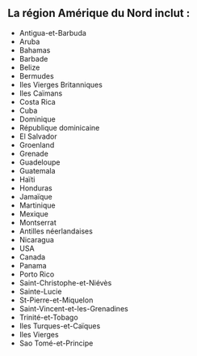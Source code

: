 ## La région Amérique du Nord inclut :

* Antigua-et-Barbuda
* Aruba
* Bahamas
* Barbade
* Belize
* Bermudes
* Iles Vierges Britanniques
* Iles Caïmans
* Costa Rica
* Cuba
* Dominique
* République dominicaine
* El Salvador
* Groenland
* Grenade
* Guadeloupe
* Guatemala
* Haïti
* Honduras
* Jamaïque
* Martinique
* Mexique
* Montserrat
* Antilles néerlandaises
* Nicaragua
* USA
* Canada
* Panama
* Porto Rico
* Saint-Christophe-et-Niévès
* Sainte-Lucie
* St-Pierre-et-Miquelon
* Saint-Vincent-et-les-Grenadines
* Trinité-et-Tobago
* Iles Turques-et-Caïques
* Iles Vierges
* Sao Tomé-et-Principe
